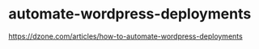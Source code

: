 # automate-wordpress-deployments

https://dzone.com/articles/how-to-automate-wordpress-deployments

